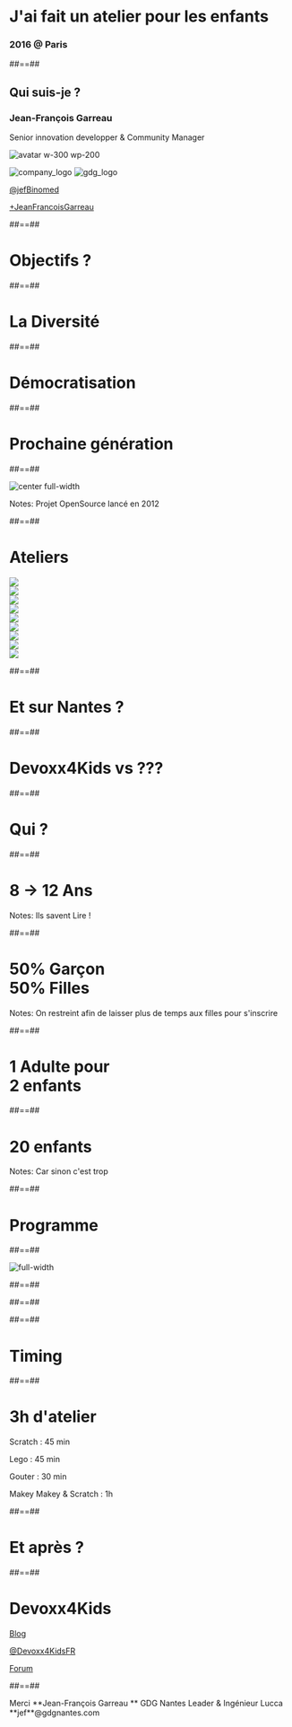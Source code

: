 
<!-- .slide: class="first-slide" -->

# **J'ai fait un atelier pour les enfants**

### 2016  @ **Paris**


##==##

<!-- .slide: class="who-am-i" -->

## Qui suis-je ?

### Jean-François Garreau

<!-- .element: class="descjf" -->
Senior innovation developper & Community Manager

![avatar w-300 wp-200](assets/images/jf.jpg)


![company_logo](assets/images/lucca_logo.png)
![gdg_logo](assets/images/GDG-Logo-carre.png)

<!-- .element: class="twitter" -->
[@jefBinomed](https://twitter.com/jefBinomed)

<!-- .element: class="gplus" -->
[+JeanFrancoisGarreau](http://plus.google.com/+JeanFrancoisGarreau)


##==##

<!-- .slide: class="transition-black"-->

# Objectifs ?

##==##

<!-- .slide: class="transition-white"-->

# La Diversité

##==##

<!-- .slide: class="transition-white"-->

# Démocratisation

##==##

<!-- .slide: class="transition-white"-->

# Prochaine génération  


##==##

<!-- .slide: class="transition-black no-filter" -->

![center full-width](/assets/images/devoxx4kids.png)

Notes:
Projet OpenSource lancé en 2012


##==##

# Ateliers

<div class="flex-col">
    <div class="flex-hori">
        <div class="space">
            <img src="assets/images/robot_turtle.png" class="w-300 h-100">
        </div>
        <div class="space">
            <img src="assets/images/makey_makey_logo.png" class="w-300 h-100">
        </div>
        <div class="space">
            <img src="assets/images/scratch_logo.png" class="w-300 h-100">
        </div>
        <div class="space">
            <img src="assets/images/wedo.png" class="w-300 h-100">
        </div>
    </div>    
    <div class="flex-hori">
        <div class="space">
            <img src="assets/images/mindstorm_logo.png" class="w-300 h-100">
        </div>
        <div class="space">
            <img src="assets/images/arduino.png" class="w-300 h-100">
        </div>        
        <div class="space">
            <img src="assets/images/AliceLeft.png" class="w-300 h-100">
        </div>
        <div class="space">
            <img src="assets/images/greenfoot.png" class="w-300 h-100">
        </div>
        <div class="space">
            <img src="assets/images/nao.png" class="w-300 h-100">
        </div>
    </div>
</div>

##==##

<!-- .slide: class="transition-black no-filter" -->

# Et sur Nantes ?

##==##

<!-- .slide: class="transition-white no-filter" -->

# Devoxx4Kids vs ???

##==##

<!-- .slide: class="transition-black no-filter" -->

# Qui ?

##==##

<!-- .slide: class="transition-white no-filter" -->

# 8 -> 12 Ans

Notes:
Ils savent Lire !

##==##

<!-- .slide: class="transition" data-background="linear-gradient(135deg, #2d91e2 0%, #2d91e2 49%,#f98686 50%, #f98686 100%)" -->

# 50% Garçon <br> 50% Filles 

Notes:
On restreint afin de laisser plus de temps aux filles pour s'inscrire

##==##

<!-- .slide: class="transition-white no-filter" -->

# 1 Adulte pour <br>2 enfants 


##==##

<!-- .slide: class="transition-white no-filter" -->

# 20 enfants

Notes:
Car sinon c'est trop 


##==##

<!-- .slide: class="transition-black no-filter" -->

# Programme

##==##

<!-- .slide: class="transition no-filter" -->

![full-width](/assets/images/scratch.png)


##==##

<!-- .slide: class="transition no-filter" data-background="/assets/images/mindstorm.jpg"   -->

##==##

<!-- .slide: class="transition no-filter" data-background="/assets/images/makey_makey.png"   -->

##==##

<!-- .slide: class="transition-black"-->

# Timing

##==##

# 3h d'atelier

<!-- .element class="fragment" -->
Scratch : 45 min 

<!-- .element class="fragment" -->
Lego : 45 min 

<!-- .element class="fragment" -->
Gouter : 30 min 

<!-- .element class="fragment" -->
Makey Makey & Scratch : 1h

##==##

<!-- .slide: class="transition-black"-->

# Et après ?

##==##

# Devoxx4Kids

[Blog](http://www.devoxx4kids.org/france/category/blog/)

[@Devoxx4KidsFR](https://twitter.com/Devoxx4KidsFR)

[Forum](https://groups.google.com/forum/?fromgroups=#!forum/devoxx4kids-fr)


##==##

<!-- .slide: class="last-slide" -->

<!-- .element: class="thank-message" --> Merci  

<!-- .element: class="presenter" --> **Jean-François Garreau  **

<!-- .element: class="work-rule" --> GDG Nantes Leader & Ingénieur Lucca  

<!-- .element: class="email" --> **jef**@gdgnantes.com  

